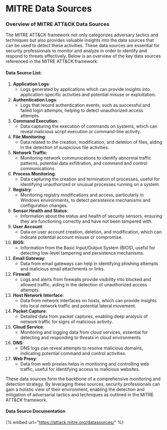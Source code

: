 # MITRE Data Sources

### Overview of MITRE ATT\&CK Data Sources <a href="#overview-of-mitre-att-and-ck-data-sources" id="overview-of-mitre-att-and-ck-data-sources"></a>

The MITRE ATT\&CK framework not only categorizes adversary tactics and techniques but also provides valuable insights into the data sources that can be used to detect these activities. These data sources are essential for security professionals to monitor and analyze in order to identify and respond to threats effectively. Below is an overview of the key data sources referenced in the MITRE ATT\&CK framework:

#### Data Source List: <a href="#data-source-list" id="data-source-list"></a>

1. **Application Logs**:
   * Logs generated by applications which can provide insights into application-specific activities and potential misuse or exploitation.
2. **Authentication Logs**:
   * Logs that record authentication events, such as successful and failed login attempts, helping to detect unauthorized access attempts.
3. **Command Execution**:
   * Data capturing the execution of commands on systems, which can reveal malicious script execution or command-line activity.
4. **File Monitoring**:
   * Data related to the creation, modification, and deletion of files, aiding in the detection of suspicious file activities.
5. **Network Traffic**:
   * Monitoring network communications to identify abnormal traffic patterns, potential data exfiltration, and command and control communications.
6. **Process Monitoring**:
   * Data capturing the creation and termination of processes, useful for identifying unauthorized or unusual processes running on a system.
7. **Registry**:
   * Monitoring registry modifications and access, particularly in Windows environments, to detect persistence mechanisms and configuration changes.
8. **Sensor Health and Status**:
   * Information about the status and health of security sensors, ensuring they are functioning correctly and have not been tampered with.
9. **User Account**:
   * Data on user account creation, deletion, and modification, which can indicate potential account misuse or compromise.
10. **BIOS**:
    * Information from the Basic Input/Output System (BIOS), useful for detecting low-level tampering and persistence mechanisms.
11. **Email Gateway**:
    * Data from email gateways can help in identifying phishing attempts and malicious email attachments or links.
12. **Firewall**:
    * Logs and alerts from firewalls provide visibility into blocked and allowed traffic, aiding in the detection of unauthorized access attempts.
13. **Host Network Interface**:
    * Data from network interfaces on hosts, which can provide insights into local network traffic and potential lateral movement.
14. **Packet Capture**:
    * Detailed data from packet captures, enabling deep analysis of network traffic for signs of malicious activity.
15. **Cloud Service**:
    * Monitoring and logging data from cloud services, essential for detecting and responding to threats in cloud environments.
16. **DNS**:
    * DNS logs can reveal attempts to resolve malicious domains, indicating potential command and control activities.
17. **Web Proxy**:
    * Data from web proxies helps in monitoring and controlling web traffic, useful for identifying access to malicious websites.

These data sources form the backbone of a comprehensive monitoring and detection strategy. By leveraging these sources, security professionals can gain a holistic view of their environment, enabling the detection and mitigation of adversarial tactics and techniques as outlined in the MITRE ATT\&CK framework.

#### **Data Source Documentation** <a href="#data-source-documentation" id="data-source-documentation"></a>

{% embed url="https://attack.mitre.org/datasources/" %}
